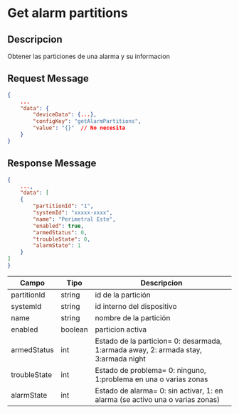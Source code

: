 # Get alarm partitions

## Descripcion

Obtener las particiones de una alarma y su informacion

## Request Message

```json
{
    ...
    "data": {
        "deviceData": {...},
        "configKey": "getAlarmPartitions",
        "value": "{}"  // No necesita
    }
}
```

## Response Message

```json
{
    ...,
    "data": [
    {
        "partitionId": "1",
        "systemId": "xxxxx-xxxx",
        "name": "Perimetral Este",
        "enabled": true,
        "armedStatus": 0,
        "troubleState": 0,
        "alarmState": 1
    }
]
}
```

| Campo        | Tipo    | Descripcion                                                                         |
| ------------ | ------- | ----------------------------------------------------------------------------------- |
| partitionId  | string  | id de la partición                                                                  |
| systemId     | string  | id interno del dispositivo                                                          |
| name         | string  | nombre de la partición                                                              |
| enabled      | boolean | particion activa                                                                    |
| armedStatus  | int     | Estado de la particion= 0: desarmada, 1:armada away, 2: armada stay, 3:armada night |
| troubleState | int     | Estado de problema= 0: ninguno, 1:problema en una o varias zonas                    |
| alarmState   | int     | Estado de alarma= 0: sin activar, 1: en alarma (se activo una o varias zonas)       |
